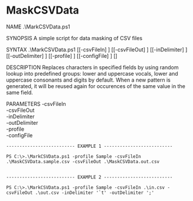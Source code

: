 # MaskCSVData

NAME
    .\MarkCSVData.ps1
    
SYNOPSIS
    A simple script for data masking of CSV files
    
    
SYNTAX
    .\MarkCSVData.ps1 [[-csvFileIn] <String>] [[-csvFileOut] <String>] [[-inDelimiter] <String>] [[-outDelimiter] <String>] [[-profile] <String>] [[-configFile] <String>] [<CommonParameters>] 
    
DESCRIPTION
    Replaces characters in specified fields by using random lookup into predefined groups:
    lower and uppercase vocals, lower and uppercase consonants and digits by default.
    When a new pattern is generated, it will be reused again for occurences of the
    same value in the same field.
    

PARAMETERS
    -csvFileIn <String>        
    -csvFileOut <String>       
    -inDelimiter <String>      
    -outDelimiter <String>        
    -profile <String>       
    -configFile <String>
     
    -------------------------- EXAMPLE 1 --------------------------
    
    PS C:\>.\MarkCSVData.ps1 -profile Sample -csvFileIn .\MaskCSVData.sample.csv -csvFileOut .\MaskCSVData.out.csv
        
    
    -------------------------- EXAMPLE 2 --------------------------
    
    PS C:\>.\MarkCSVData.ps1 -profile Sample -csvFileIn .\in.csv -csvFileOut .\out.csv -inDelimiter '`t' -outDelimiter ';'
 
